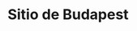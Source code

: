 ﻿---
title: "Sitio de Budapest"
permalink: periodes_940.html
layout: periode
dataInici: 1944-12-24
dataFi: 1945-02-13
sidebar: periodes
pares:
  - id: 351
    title: "Gran Guerra Patria"
    dataInici: "(1941-06-22)"
    dataFi: "(1945-05-07)"

fills:
jocsPrincipals:
  - title: "ASL Historical Module 8 - Festung Budapest "
    bggId: 112962
    dataInici: 
    dataFi: 

  - title: "Hungarian Nightmare"
    bggId: 67891
    dataInici: 
    dataFi: 

  - title: "The SS Abyss: Hungary 1945"
    bggId: 12118
    dataInici: 
    dataFi: 

  - title: "Hongrie 1944-1945"
    bggId: 33663
    dataInici: 
    dataFi: 

  - title: "Bitter End: Attack to Budapest, 1945"
    bggId: 20266
    dataInici: 
    dataFi: 

  - title: "Operation Konrad"
    bggId: 7506
    dataInici: 
    dataFi: 

  - title: "Budapest '45"
    bggId: 6041
    dataInici: 
    dataFi: 

jocsEscenaris:
jocsEpoca:
jocsEpocaEscenaris:
---

